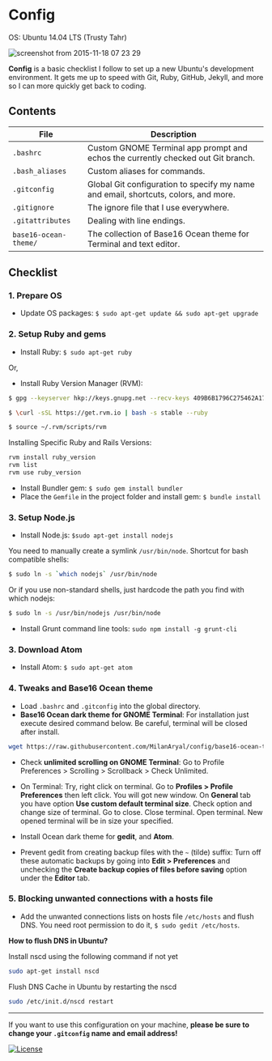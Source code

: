 # Config

OS: Ubuntu 14.04 LTS (Trusty Tahr)

![screenshot from 2015-11-18 07 23 29](https://cloud.githubusercontent.com/assets/9361180/11230366/6b83fc92-8dc6-11e5-810a-c37fabeb196a.png)

**Config** is a basic checklist I follow to set up a new Ubuntu's development environment. It gets me up to speed with Git, Ruby, GitHub, Jekyll, and more so I can more quickly get back to coding.

## Contents

| File | Description |
| --- | --- |
| `.bashrc` | Custom GNOME Terminal app prompt and echos the currently checked out Git branch. |
| `.bash_aliases` | Custom aliases for commands. |
| `.gitconfig` | Global Git configuration to specify my name and email, shortcuts, colors, and more. |
| `.gitignore` | The ignore file that I use everywhere. |
| `.gitattributes` | Dealing with line endings. |
| `base16-ocean-theme/` | The collection of Base16 Ocean theme for Terminal and text editor. |

## Checklist

### 1. Prepare OS

* Update OS packages: `$ sudo apt-get update && sudo apt-get upgrade`

### 2. Setup Ruby and gems

* Install Ruby: `$ sudo apt-get ruby`

Or,

*  Install Ruby Version Manager (RVM):

``` bash
$ gpg --keyserver hkp://keys.gnupg.net --recv-keys 409B6B1796C275462A1703113804BB82D39DC0E3

$ \curl -sSL https://get.rvm.io | bash -s stable --ruby

$ source ~/.rvm/scripts/rvm
```

Installing Specific Ruby and Rails Versions:

``` bash
rvm install ruby_version
rvm list
rvm use ruby_version
```

* Install Bundler gem: `$ sudo gem install bundler`
* Place the `Gemfile` in the project folder and install gem: `$ bundle install`

### 3. Setup Node.js

* Install Node.js: `$sudo apt-get install nodejs`

You need to manually create a symlink `/usr/bin/node`. Shortcut for bash compatible shells:

``` bash
$ sudo ln -s `which nodejs` /usr/bin/node
```

Or if you use non-standard shells, just hardcode the path you find with which nodejs:

``` bash
$ sudo ln -s /usr/bin/nodejs /usr/bin/node
```

* Install Grunt command line tools: `sudo npm install -g grunt-cli`

### 3. Download Atom

* Install Atom: `$ sudo apt-get atom`

### 4. Tweaks and Base16 Ocean theme

* Load `.bashrc` and `.gitconfig` into the global directory.
* **Base16 Ocean dark theme for GNOME Terminal**: For installation just execute desired command below. Be careful, terminal will be closed after install.

``` bash
wget https://raw.githubusercontent.com/MilanAryal/config/base16-ocean-theme/gnome-terminal/base16-ocean.dark.sh && . base16-ocean.dark.sh
```

* Check **unlimited scrolling on GNOME Terminal**: Go to Profile Preferences > Scrolling > Scrollback > Check Unlimited.

* On Terminal: Try, right click on terminal. Go to **Profiles > Profile Preferences** then left click. You will got new window. On **General** tab you have option **Use custom default terminal size**. Check option and change size of terminal. Go to close. Close terminal. Open terminal. New opened terminal will be in size your specified.

* Install Ocean dark theme for **gedit**, and **Atom**.

* Prevent gedit from creating backup files with the `~` (tilde) suffix: Turn off these automatic backups by going into **Edit > Preferences** and unchecking the **Create backup copies of files before saving** option under the **Editor** tab.

### 5. Blocking unwanted connections with a hosts file

* Add the unwanted connections lists on hosts file `/etc/hosts` and flush DNS. You need root permission to do it, `$ sudo gedit /etc/hosts`.

**How to flush DNS in Ubuntu?**

Install nscd using the following command if not yet

``` bash
sudo apt-get install nscd
```

Flush DNS Cache in Ubuntu by restarting the nscd

``` bash
sudo /etc/init.d/nscd restart
```
---

If you want to use this configuration on your machine, **please be sure to change your `.gitconfig` name and email address!**

[![License](https://img.shields.io/github/license/MilanAryal/config.svg?branch=master)](https://github.com/MilanAryal/config/blob/master/LICENSE)

